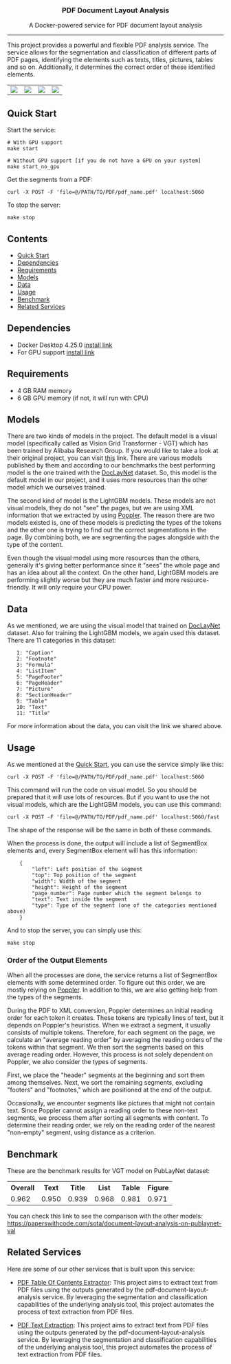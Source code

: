 <h3 align="center">PDF Document Layout Analysis</h3>
<p align="center">A Docker-powered service for PDF document layout analysis</p>

---
This project provides a powerful and flexible PDF analysis service. The service allows for 
the segmentation and classification of different parts of PDF pages, identifying the elements such as texts, titles, 
pictures, tables and so on. Additionally, it determines the correct order of these identified elements.


<table>
  <tr>
    <td>
      <img src="https://raw.githubusercontent.com/huridocs/pdf-document-layout-analysis/main/images/vgtexample1.png"/>
    </td>
    <td>
      <img src="https://raw.githubusercontent.com/huridocs/pdf-document-layout-analysis/main/images/vgtexample2.png"/>
    </td>
    <td>
      <img src="https://raw.githubusercontent.com/huridocs/pdf-document-layout-analysis/main/images/vgtexample3.png"/>
    </td>
    <td>
      <img src="https://raw.githubusercontent.com/huridocs/pdf-document-layout-analysis/main/images/vgtexample4.png"/>
    </td>
  </tr>
</table>


## Quick Start
Start the service:

    # With GPU support
    make start
    
    # Without GPU support [if you do not have a GPU on your system]
    make start_no_gpu

Get the segments from a PDF:

    curl -X POST -F 'file=@/PATH/TO/PDF/pdf_name.pdf' localhost:5060

To stop the server:

    make stop

## Contents
- [Quick Start](#quick-start)
- [Dependencies](#dependencies)
- [Requirements](#requirements)
- [Models](#models)
- [Data](#data)
- [Usage](#usage)
- [Benchmark](#benchmark)
- [Related Services](#related-services)

## Dependencies
* Docker Desktop 4.25.0 [install link](https://www.docker.com/products/docker-desktop/)
* For GPU support [install link](https://docs.nvidia.com/datacenter/cloud-native/container-toolkit/latest/install-guide.html)

## Requirements
* 4 GB RAM memory
* 6 GB GPU memory (if not, it will run with CPU)
  
## Models

There are two kinds of models in the project. The default model is a visual model (specifically called as Vision Grid Transformer - VGT)
which has been trained by Alibaba Research Group. If you would like to take a look at their original project, you can visit
[this](https://github.com/AlibabaResearch/AdvancedLiterateMachinery) link. There are various models published by them
and according to our benchmarks the best performing model is the one trained with the [DocLayNet](https://github.com/DS4SD/DocLayNet)
dataset. So, this model is the default model in our project, and it uses more resources than the other model which we ourselves trained.

The second kind of model is the LightGBM models. These models are not visual models, they do not "see" the pages, but
we are using XML information that we extracted by using [Poppler](https://poppler.freedesktop.org). The reason there are two 
models existed is, one of these models is predicting the types of the tokens and the other one is trying to find out the correct segmentations in the page.
By combining both, we are segmenting the pages alongside with the type of the content.

Even though the visual model using more resources than the others, generally it's giving better performance since it 
"sees" the whole page and has an idea about all the context. On the other hand, LightGBM models are performing slightly worse
but they are much faster and more resource-friendly. It will only require your CPU power.

## Data

As we mentioned, we are using the visual model that trained on [DocLayNet](https://github.com/DS4SD/DocLayNet) dataset. 
Also for training the LightGBM models, we again used this dataset. There are 11 categories in this dataset:

       1: "Caption"
       2: "Footnote"
       3: "Formula"
       4: "ListItem"
       5: "PageFooter"
       6: "PageHeader"
       7: "Picture"
       8: "SectionHeader"
       9: "Table"
       10: "Text"
       11: "Title"

For more information about the data, you can visit the link we shared above.

## Usage

As we mentioned at the [Quick Start](#quick-start), you can use the service simply like this:

    curl -X POST -F 'file=@/PATH/TO/PDF/pdf_name.pdf' localhost:5060

This command will run the code on visual model. So you should be prepared that it will use lots of resources. But if you
want to use the not visual models, which are the LightGBM models, you can use this command:

    curl -X POST -F 'file=@/PATH/TO/PDF/pdf_name.pdf' localhost:5060/fast

The shape of the response will be the same in both of these commands. 


When the process is done, the output will include a list of SegmentBox elements and, every SegmentBox element will has this information:

        {
            "left": Left position of the segment
            "top": Top position of the segment
            "width": Width of the segment
            "height": Height of the segment
            "page_number": Page number which the segment belongs to
            "text": Text inside the segment
            "type": Type of the segment (one of the categories mentioned above)
        }

And to stop the server, you can simply use this:

    make stop

### Order of the Output Elements

When all the processes are done, the service returns a list of SegmentBox elements with some determined order. To figure out this order,
we are mostly relying on [Poppler](https://poppler.freedesktop.org). In addition to this, we are also getting help from the types of the segments.

During the PDF to XML conversion, Poppler determines an initial reading order for each token it creates. These tokens are typically lines of text,
but it depends on Poppler's heuristics. When we extract a segment, it usually consists of multiple tokens. Therefore, for each segment on the page,
we calculate an "average reading order" by averaging the reading orders of the tokens within that segment. We then sort the segments 
based on this average reading order. However, this process is not solely dependent on Poppler, we also consider the types of segments.

First, we place the "header" segments at the beginning and sort them among themselves. Next, we sort the remaining segments, 
excluding "footers" and "footnotes," which are positioned at the end of the output.

Occasionally, we encounter segments like pictures that might not contain text. Since Poppler cannot assign a reading order to these non-text segments, 
we process them after sorting all segments with content. To determine their reading order, we rely on the reading order of the nearest "non-empty" segment, 
using distance as a criterion.


## Benchmark

These are the benchmark results for VGT model on PubLayNet dataset:

<table>
  <tr>
    <th>Overall</th>
    <th>Text</th>
    <th>Title</th>
    <th>List</th>
    <th>Table</th>
    <th>Figure</th>
  </tr>
  <tr>
    <td>0.962</td>
    <td>0.950</td>
    <td>0.939</td>
    <td>0.968</td>
    <td>0.981</td>
    <td>0.971</td>
  </tr>
</table>

You can check this link to see the comparison with the other models: https://paperswithcode.com/sota/document-layout-analysis-on-publaynet-val

## Related Services
Here are some of our other services that is built upon this service:

- [PDF Table Of Contents Extractor](https://github.com/username/project-a): This project aims to extract text from PDF files using the outputs generated 
by the pdf-document-layout-analysis service. By leveraging  the segmentation and classification capabilities of the underlying analysis tool, 
this project automates the process of text extraction from PDF files.


- [PDF Text Extraction](https://github.com/username/project-b): This project aims to extract text from PDF files using the outputs generated by the 
pdf-document-layout-analysis service. By leveraging the segmentation and classification capabilities of the underlying
analysis tool, this project automates the process of text extraction from PDF files.


